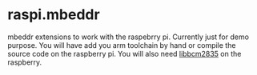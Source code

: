 raspi.mbeddr
============

mbeddr extensions to work with the raspebrry pi.
Currently just for demo purpose. You will have add you arm toolchain by hand or compile the source code on the raspberry pi.
You will also need [libbcm2835](http://www.airspayce.com/mikem/bcm2835/) on the raspberry.
